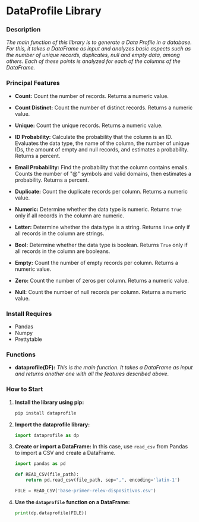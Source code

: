 # DataProfile Library

### Description
*The main function of this library is to generate a Data Profile in a database. For this, it takes a DataFrame as input and analyzes basic aspects such as the number of unique records, duplicates, null and empty data, among others. Each of these points is analyzed for each of the columns of the DataFrame.*

### Principal Features

- **Count:** Count the number of records. Returns a numeric value.

- **Count Distinct:** Count the number of distinct records. Returns a numeric value.

- **Unique:** Count the unique records. Returns a numeric value.

- **ID Probability:** Calculate the probability that the column is an ID. Evaluates the data type, the name of the column, the number of unique IDs, the amount of empty and null records, and estimates a probability. Returns a percent.

- **Email Probability:** Find the probability that the column contains emails. Counts the number of "@" symbols and valid domains, then estimates a probability. Returns a percent.

- **Duplicate:** Count the duplicate records per column. Returns a numeric value.

- **Numeric:** Determine whether the data type is numeric. Returns `True` only if all records in the column are numeric.

- **Letter:** Determine whether the data type is a string. Returns `True` only if all records in the column are strings.

- **Bool:** Determine whether the data type is boolean. Returns `True` only if all records in the column are booleans.

- **Empty:** Count the number of empty records per column. Returns a numeric value.

- **Zero:** Count the number of zeros per column. Returns a numeric value.

- **Null:** Count the number of null records per column. Returns a numeric value.


### Install Requires

- Pandas
- Numpy
- Prettytable

### Functions

- **dataprofile(DF):** *This is the main function. It takes a DataFrame as input and returns another one with all the features described above.*


### How to Start

1. **Install the library using pip:**
    ```bash
    pip install dataprofile
    ```


2. **Import the dataprofile library:**
    ```python
    import dataprofile as dp
    ```


3. **Create or import a DataFrame:**
    In this case, use `read_csv` from Pandas to import a CSV and create a DataFrame.
    ```python
    import pandas as pd

    def READ_CSV(file_path):
        return pd.read_csv(file_path, sep=",", encoding='latin-1')

    FILE = READ_CSV('base-primer-relev-dispositivos.csv')
    ```


4. **Use the `dataprofile` function on a DataFrame:**
    ```python
    print(dp.dataprofile(FILE))
    ```

